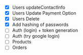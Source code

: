 - [X] Users updateContactInfo
- [X] Users Update Payment Option
- [X] Users Delete
- [X] Add hashing of passwords
- [ ] Auth (login) + token generation
- [ ] Auth (try google login)
- [ ] Products
- [ ] Orders
